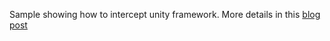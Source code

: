 Sample showing how to intercept unity framework.
More details in this [blog post](http://joymonscode.blogspot.com/2017/06/interception-in-microsoft-unity.html)
